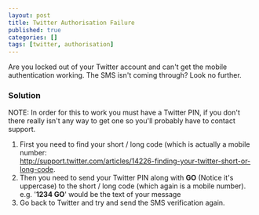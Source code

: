 ```yaml
---
layout: post
title: Twitter Authorisation Failure
published: true
categories: []
tags: [twitter, authorisation]
---
```

Are you locked out of your Twitter account and can't get the mobile authentication working. The SMS isn't coming through? Look no further.

### Solution

NOTE: In order for this to work you must have a Twitter PIN, if you don't there really isn't any way to get one so you'll probably have to contact support.

1.	First you need to find your short / long code (which is actually a mobile number:<br> http://support.twitter.com/articles/14226-finding-your-twitter-short-or-long-code.
2.	Then you need to send your Twitter PIN along with **GO** (Notice it's uppercase) to the short / long code (which again is a mobile number). e.g. '**1234 GO**' would be the text of your message
3.	Go back to Twitter and try and send the SMS verification again.



